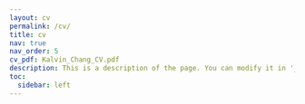 ```yaml
---
layout: cv
permalink: /cv/
title: cv
nav: true
nav_order: 5
cv_pdf: Kalvin_Chang_CV.pdf
description: This is a description of the page. You can modify it in '_pages/cv.md'. You can also change or remove the top pdf download button.
toc:
  sidebar: left
---
```

